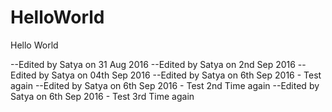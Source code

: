 # HelloWorld
Hello World

--Edited by Satya on 31 Aug 2016
--Edited by Satya on 2nd Sep 2016
--Edited by Satya on 04th Sep 2016
--Edited by Satya on 6th Sep 2016 - Test again
--Edited by Satya on 6th Sep 2016 - Test 2nd Time again
--Edited by Satya on 6th Sep 2016 - Test 3rd Time again